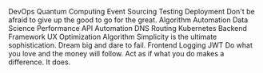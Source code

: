 DevOps Quantum Computing Event Sourcing Testing Deployment Don't be afraid to give up the good to go for the great. Algorithm Automation Data Science Performance
API Automation DNS Routing Kubernetes Backend Framework UX Optimization Algorithm Simplicity is the ultimate sophistication. Dream big and dare to fail. Frontend Logging JWT Do what you love and the money will follow. Act as if what you do makes a difference. It does.

